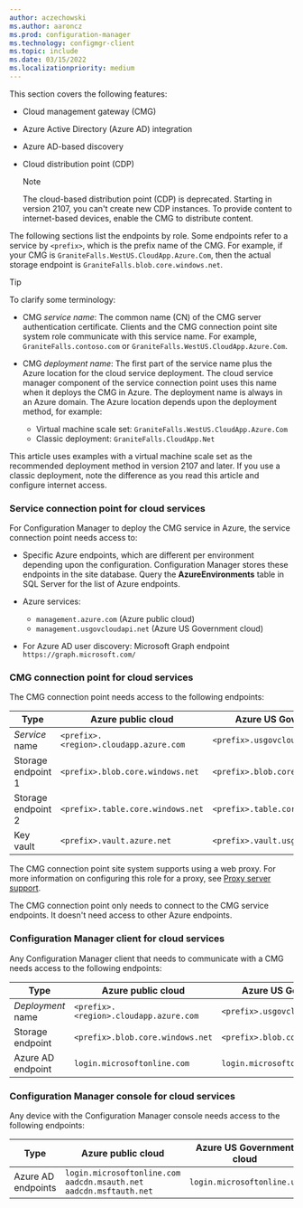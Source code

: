 ```yaml
---
author: aczechowski
ms.author: aaroncz
ms.prod: configuration-manager
ms.technology: configmgr-client
ms.topic: include
ms.date: 03/15/2022
ms.localizationpriority: medium
---
```


This section covers the following features:

- Cloud management gateway (CMG)
- Azure Active Directory (Azure AD) integration
- Azure AD-based discovery
- Cloud distribution point (CDP)

  > [!NOTE]
  > The cloud-based distribution point (CDP) is deprecated. Starting in version 2107, you can't create new CDP instances. To provide content to internet-based devices, enable the CMG to distribute content.<!-- 10247883 -->

The following sections list the endpoints by role. Some endpoints refer to a service by `<prefix>`, which is the prefix name of the CMG. For example, if your CMG is `GraniteFalls.WestUS.CloudApp.Azure.Com`, then the actual storage endpoint is `GraniteFalls.blob.core.windows.net`.<!-- SCCMDocs#2288 -->

> [!TIP]
> To clarify some terminology:
>
> - CMG _service name_: The common name (CN) of the CMG server authentication certificate. Clients and the CMG connection point site system role communicate with this service name. For example, `GraniteFalls.contoso.com` or `GraniteFalls.WestUS.CloudApp.Azure.Com`.
>
> - CMG _deployment name_: The first part of the service name plus the Azure location for the cloud service deployment. The cloud service manager component of the service connection point uses this name when it deploys the CMG in Azure. The deployment name is always in an Azure domain. The Azure location depends upon the deployment method, for example:
>
>   - Virtual machine scale set: `GraniteFalls.WestUS.CloudApp.Azure.Com`
>   - Classic deployment: `GraniteFalls.CloudApp.Net`
>
> This article uses examples with a virtual machine scale set as the recommended deployment method in version 2107 and later. If you use a classic deployment, note the difference as you read this article and configure internet access.

### Service connection point for cloud services

For Configuration Manager to deploy the CMG service in Azure, the service connection point needs access to:

- Specific Azure endpoints, which are different per environment depending upon the configuration. Configuration Manager stores these endpoints in the site database. Query the **AzureEnvironments** table in SQL Server for the list of Azure endpoints.

- Azure services:
  - `management.azure.com` (Azure public cloud)
  - `management.usgovcloudapi.net` (Azure US Government cloud)

- For Azure AD user discovery: Microsoft Graph endpoint `https://graph.microsoft.com/`

### CMG connection point for cloud services

The CMG connection point needs access to the following endpoints:

| Type               | Azure public cloud                     | Azure US Government cloud               |
|--------------------|----------------------------------------|-----------------------------------------|
| _Service_ name     | `<prefix>.<region>.cloudapp.azure.com` | `<prefix>.usgovcloudapp.net`            |
| Storage endpoint 1 | `<prefix>.blob.core.windows.net`       | `<prefix>.blob.core.usgovcloudapi.net`  |
| Storage endpoint 2 | `<prefix>.table.core.windows.net`      | `<prefix>.table.core.usgovcloudapi.net` |
| Key vault          | `<prefix>.vault.azure.net`             | `<prefix>.vault.usgovcloudapi.net`      |

The CMG connection point site system supports using a web proxy. For more information on configuring this role for a proxy, see [Proxy server support](../proxy-server-support.md#configure-the-proxy-for-a-site-system-server).

The CMG connection point only needs to connect to the CMG service endpoints. It doesn't need access to other Azure endpoints.

### Configuration Manager client for cloud services

Any Configuration Manager client that needs to communicate with a CMG needs access to the following endpoints:

| Type               | Azure public cloud                     | Azure US Government cloud               |
|--------------------|----------------------------------------|-----------------------------------------|
| _Deployment_ name  | `<prefix>.<region>.cloudapp.azure.com` | `<prefix>.usgovcloudapp.net`            |
| Storage endpoint   | `<prefix>.blob.core.windows.net`       | `<prefix>.blob.core.usgovcloudapi.net`  |
| Azure AD endpoint  | `login.microsoftonline.com`            | `login.microsoftonline.us`              |

### Configuration Manager console for cloud services

Any device with the Configuration Manager console needs access to the following endpoints:

| Type | Azure public cloud | Azure US Government cloud |
|--|--|--|
| Azure AD endpoints | `login.microsoftonline.com`<br>`aadcdn.msauth.net`<br>`aadcdn.msftauth.net` | `login.microsoftonline.us` |
